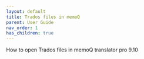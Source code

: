 ```yaml
---
layout: default
title: Trados files in memoQ
parent: User Guide
nav_order: 1
has_children: true
---
```


How to open Trados files in memoQ translator pro 9.10